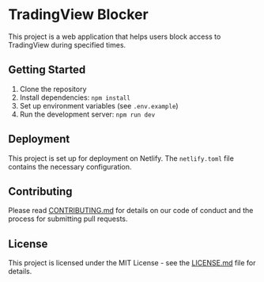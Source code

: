 # TradingView Blocker

This project is a web application that helps users block access to TradingView during specified times.

## Getting Started

1. Clone the repository
2. Install dependencies: `npm install`
3. Set up environment variables (see `.env.example`)
4. Run the development server: `npm run dev`

## Deployment

This project is set up for deployment on Netlify. The `netlify.toml` file contains the necessary configuration.

## Contributing

Please read [CONTRIBUTING.md](CONTRIBUTING.md) for details on our code of conduct and the process for submitting pull requests.

## License

This project is licensed under the MIT License - see the [LICENSE.md](LICENSE.md) file for details.
